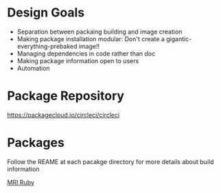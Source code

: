 # Design Goals
- Separation between packaing building and image creation
- Making package installation modular: Don't create a gigantic-everything-prebaked image!!
- Managing dependencies in code rather than doc
- Making package information open to users
- Automation

# Package Repository
https://packagecloud.io/circleci/circleci

# Packages
Follow the REAME at each pacakge directory for more details about build information

[MRI Ruby](ruby/mri)
